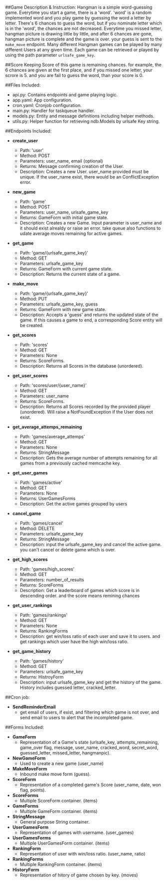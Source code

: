 ##Game Description & Instruction:
Hangman is a simple word-guessing game. Everytime you start a game, there is a 'word'.
'word' is a random implemented word and you play game by guessing the word a letter
by letter. There's 6 chances to guess the word, but if you nominate letter 
which is in the 'word', the chances are not decreased. Everytime you missed letter, 
hangman picture is drawing little by little, and after 6 chances are gone, hangman 
picture is complete and the game is over. your guess is sent to the `make_move` endpoint.
Many different Hangman games can be played by many different Users at any
given time. Each game can be retrieved or played by using the path parameter
`urlsafe_game_key`.

##Score Keeping
Score of this game is remaining chances. for example, the 6 chances are given at the
first place, and if you missed one letter, your scrore is 5. and you are fail to 
guess the word, than your score is 0.  


##Files Included:
 - api.py: Contains endpoints and game playing logic.
 - app.yaml: App configuration.
 - cron.yaml: Cronjob configuration.
 - main.py: Handler for taskqueue handler.
 - models.py: Entity and message definitions including helper methods.
 - utils.py: Helper function for retrieving ndb.Models by urlsafe Key string.

##Endpoints Included:
 - **create_user**
    - Path: 'user'
    - Method: POST
    - Parameters: user_name, email (optional)
    - Returns: Message confirming creation of the User.
    - Description: Creates a new User. user_name provided must be unique. 
    If the user_name exist, there would be an ConflictException error.
    
 - **new_game**
    - Path: 'game'
    - Method: POST
    - Parameters: user_name, urlsafe_game_key
    - Returns: GameForm with initial game state.
    - Description: Creates a new Game. Input parameter is user_name and it
    should exist alrealdy or raise an error. take queue also functions to udate
    average moves remaining for active games.
     
 - **get_game**
    - Path: 'game/{urlsafe_game_key}'
    - Method: GET
    - Parameters: urlsafe_game_key
    - Returns: GameForm with current game state.
    - Description: Returns the current state of a game.
    
 - **make_move**
    - Path: 'game/{urlsafe_game_key}'
    - Method: PUT
    - Parameters: urlsafe_game_key, guess
    - Returns: GameForm with new game state.
    - Description: Accepts a 'guess' and returns the updated state of the game.
    If this causes a game to end, a corresponding Score entity will be created.
    
 - **get_scores**
    - Path: 'scores'
    - Method: GET
    - Parameters: None
    - Returns: ScoreForms.
    - Description: Returns all Scores in the database (unordered).
    
 - **get_user_scores**
    - Path: 'scores/user/{user_name}'
    - Method: GET
    - Parameters: user_name
    - Returns: ScoreForms. 
    - Description: Returns all Scores recorded by the provided player (unordered).
    Will raise a NotFoundException if the User does not exist.
    
 - **get_average_attemps_remaining**
    - Path: 'games/average_attemps'
    - Method: GET
    - Parameters: None
    - Returns: StringMessage
    - Description: Gets the average number of attempts remaining for all games
    from a previously cached memcache key.

 - **get_user_games**
    - Path: 'games/active'
    - Method: GET
    - Parameters: None
    - Returns: UserGamesForms
    - Description: Get the active games grouped by users

 - **cancel_game**
    - Path: 'games/cancel'
    - Method: DELETE
    - Parameters: urlsafe_game_key
    - Returns: StringMessage
    - Description: input the urlsafe_game_key and cancel the active game. 
    you can't cancel or delete game which is over.

 - **get_high_scores**
    - Path: 'games/high_scores'
    - Method: GET
    - Parameters: number_of_results
    - Returns: ScoreForms
    - Description: Get a leaderboard of games which score is in descending
    order. and the score means remining chances

 - **get_user_rankings**
    - Path: 'games/rankings'
    - Method: GET
    - Parameters: None
    - Returns: RankingForms
    - Description: get win/loss ratio of each user and save it to users. and get
    rankings which user have the high win/loss ratio. 


 - **get_game_history**
    - Path: 'games/history'
    - Method: GET
    - Parameters: urlsafe_game_key
    - Returns: HistroyForm
    - Description: input urlsafe_game_key and get the history of the game.
    History includes guessed letter, cracked_letter.
    
##Cron job:
 - **SendReminderEmail**
    - get email of users, if exist, and filtering which game is not over,
    and send email to users to alert that the incompleted game.

##Forms Included:
 - **GameForm**
    - Representation of a Game's state (urlsafe_key, attempts_remaining,
    game_over flag, message, user_name, cracked_word, secret_word,
    guessed_letter, missed_letter, hangmanpic).
 - **NewGameForm**
    - Used to create a new game (user_name)
 - **MakeMoveForm**
    - Inbound make move form (guess).
 - **ScoreForm**
    - Representation of a completed game's Score (user_name, date, won flag,
    points).
 - **ScoreForms**
    - Multiple ScoreForm container. (items)
 - **GameForms**
    - Multiple GameForm container. (items)
 - **StringMessage**
    - General purpose String container.
 - **UserGamesForm**
    - Representation of games with username. (user_games)
 - **UserGamesForms**
    - Multiple UserGamesForm container. (items)
 - **RankingForm**
    - Representation of user with win/loss ratio. (user_name, ratio)
 - **RankingForms**
    - Multiple RankingForm container. (items)
 - **HistoryForm**
    - Representation of hitory of game chosen by key. (moves)